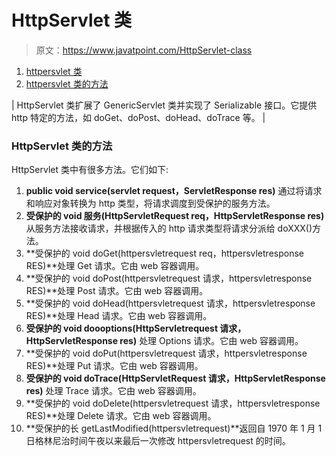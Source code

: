 # HttpServlet 类

> 原文：<https://www.javatpoint.com/HttpServlet-class>

1.  [httpersvlet 类](#)
2.  [httpersvlet 类的方法](#httpservletmethods)

| HttpServlet 类扩展了 GenericServlet 类并实现了 Serializable 接口。它提供 http 特定的方法，如 doGet、doPost、doHead、doTrace 等。 |

### HttpServlet 类的方法

HttpServlet 类中有很多方法。它们如下:

1.  **public void service(servlet request，ServletResponse res)** 通过将请求和响应对象转换为 http 类型，将请求调度到受保护的服务方法。
2.  **受保护的 void 服务(HttpServletRequest req，HttpServletResponse res)** 从服务方法接收请求，并根据传入的 http 请求类型将请求分派给 doXXX()方法。
3.  **受保护的 void doGet(httpersvletrequest req，httpersvletresponse RES)**处理 Get 请求。它由 web 容器调用。
4.  **受保护的 void doPost(httpersvletrequest 请求，httpersvletresponse RES)**处理 Post 请求。它由 web 容器调用。
5.  **受保护的 void doHead(httpersvletrequest 请求，httpersvletresponse RES)**处理 Head 请求。它由 web 容器调用。
6.  **受保护的 void doooptions(HttpServletrequest 请求，HttpServletResponse res)** 处理 Options 请求。它由 web 容器调用。
7.  **受保护的 void doPut(httpersvletrequest 请求，httpersvletresponse RES)**处理 Put 请求。它由 web 容器调用。
8.  **受保护的 void doTrace(HttpServletRequest 请求，HttpServletResponse res)** 处理 Trace 请求。它由 web 容器调用。
9.  **受保护的 void doDelete(httpersvletrequest 请求，httpersvletresponse RES)**处理 Delete 请求。它由 web 容器调用。
10.  **受保护的长 getLastModified(httpersvletrequest)**返回自 1970 年 1 月 1 日格林尼治时间午夜以来最后一次修改 httpersvletrequest 的时间。